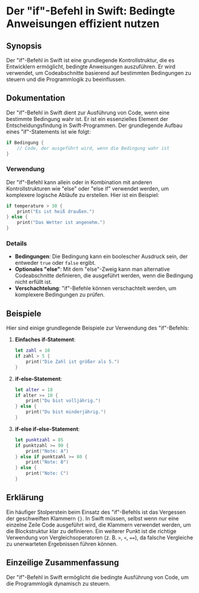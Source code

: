 <!--
Meta Description: # Der "if"-Befehl in Swift: Bedingte Anweisungen effizient nutzen ## Synopsis Der "if"-Befehl in Swift ist eine grundlegende Kontrollstruktur, die es ...
Meta Keywords: ist, die, swift, else, der
-->

# Der "if"-Befehl in Swift: Bedingte Anweisungen effizient nutzen

## Synopsis
Der "if"-Befehl in Swift ist eine grundlegende Kontrollstruktur, die es Entwicklern ermöglicht, bedingte Anweisungen auszuführen. Er wird verwendet, um Codeabschnitte basierend auf bestimmten Bedingungen zu steuern und die Programmlogik zu beeinflussen.

## Dokumentation
Der "if"-Befehl in Swift dient zur Ausführung von Code, wenn eine bestimmte Bedingung wahr ist. Er ist ein essenzielles Element der Entscheidungsfindung in Swift-Programmen. Der grundlegende Aufbau eines "if"-Statements ist wie folgt:

```swift
if Bedingung {
    // Code, der ausgeführt wird, wenn die Bedingung wahr ist
}
```

### Verwendung
Der "if"-Befehl kann allein oder in Kombination mit anderen Kontrollstrukturen wie "else" oder "else if" verwendet werden, um komplexere logische Abläufe zu erstellen. Hier ist ein Beispiel:

```swift
if temperature > 30 {
    print("Es ist heiß draußen.")
} else {
    print("Das Wetter ist angenehm.")
}
```

### Details
- **Bedingungen**: Die Bedingung kann ein boolescher Ausdruck sein, der entweder `true` oder `false` ergibt.
- **Optionales "else"**: Mit dem "else"-Zweig kann man alternative Codeabschnitte definieren, die ausgeführt werden, wenn die Bedingung nicht erfüllt ist.
- **Verschachtelung**: "if"-Befehle können verschachtelt werden, um komplexere Bedingungen zu prüfen.

## Beispiele
Hier sind einige grundlegende Beispiele zur Verwendung des "if"-Befehls:

1. **Einfaches if-Statement**:
   ```swift
   let zahl = 10
   if zahl > 5 {
       print("Die Zahl ist größer als 5.")
   }
   ```

2. **if-else-Statement**:
   ```swift
   let alter = 18
   if alter >= 18 {
       print("Du bist volljährig.")
   } else {
       print("Du bist minderjährig.")
   }
   ```

3. **if-else if-else-Statement**:
   ```swift
   let punktzahl = 85
   if punktzahl >= 90 {
       print("Note: A")
   } else if punktzahl >= 80 {
       print("Note: B")
   } else {
       print("Note: C")
   }
   ```

## Erklärung
Ein häufiger Stolperstein beim Einsatz des "if"-Befehls ist das Vergessen der geschweiften Klammern `{}`. In Swift müssen, selbst wenn nur eine einzelne Zeile Code ausgeführt wird, die Klammern verwendet werden, um die Blockstruktur klar zu definieren. Ein weiterer Punkt ist die richtige Verwendung von Vergleichsoperatoren (z. B. `>`, `<`, `==`), da falsche Vergleiche zu unerwarteten Ergebnissen führen können.

## Einzeilige Zusammenfassung
Der "if"-Befehl in Swift ermöglicht die bedingte Ausführung von Code, um die Programmlogik dynamisch zu steuern.